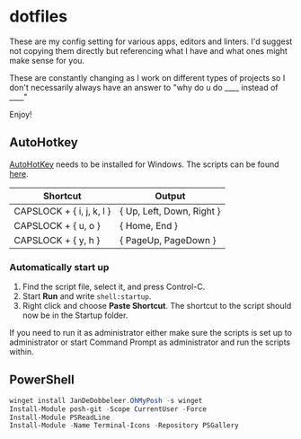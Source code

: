 # dotfiles
These are my config setting for various apps, editors and linters. I'd suggest not copying them directly but referencing what I have and what ones might make sense for you.

These are constantly changing as I work on different types of projects so I don't necessarily always have an answer to "why do u do ____ instead of ____"

Enjoy!

## AutoHotkey
[AutoHotKey](https://autohotkey.com) needs to be installed for Windows. The scripts can be found [here](AutoHotkey/AutoHotkey.ahk).

| Shortcut                         | Output                           |
| -------------------------------- | -------------------------------- |
| CAPSLOCK + { i, j, k, l }        | { Up, Left, Down, Right }        |
| CAPSLOCK + { u, o }              | { Home, End }                    |
| CAPSLOCK + { y, h }              | { PageUp, PageDown }             |

### Automatically start up
 1. Find the script file, select it, and press Control-C.
 2. Start **Run** and write `shell:startup`.
 3. Right click and choose **Paste Shortcut**. The shortcut to the script should now be in the Startup folder.

 If you need to run it as administrator either make sure the scripts is set up to administrator or start Command Prompt as administrator and run the scripts within.
 

## PowerShell
```powershell
winget install JanDeDobbeleer.OhMyPosh -s winget
Install-Module posh-git -Scope CurrentUser -Force
Install-Module PSReadLine
Install-Module -Name Terminal-Icons -Repository PSGallery
```
